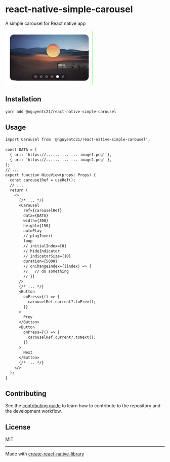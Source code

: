 # react-native-simple-carousel

A simple carousel for React native app

![](https://raw.githubusercontent.com/nguyentc21/react-native-simple-carousel/main/assets/react-native-simple-carousel.gif)

## Installation

```sh
yarn add @nguyentc21/react-native-simple-carousel
```

## Usage

```tsx
import Carousel from '@nguyentc21/react-native-simple-carousel';

const DATA = [
  { uri: 'https://...... ... ... image1.png' },
  { uri: 'https://...... ... ... image2.png' },
];
// ...
export function NiceView(props: Props) {
  const carouselRef = useRef();
  // ...
  return (
    <>
      {/* ... */}
      <Carousel
        ref={carouselRef}
        data={DATA}
        width={300}
        height={150}
        autoPlay
        // playInvert
        loop
        // initialIndex={0}
        // hideIndicator
        // indicatorSize={10}
        duration={5000}
        // onChangeIndex={(index) => {
        //   // do something
        // }}
      />
      {/* ... */}
      <Button
        onPress={() => {
          carouselRef.current?.toPrev();
        }}
      >
        Prev
      </Button>
      <Button
        onPress={() => {
          carouselRef.current?.toNext();
        }}
      >
        Next
      </Button>
      {/* ... */}
    </>
  );
}
```

## Contributing

See the [contributing guide](CONTRIBUTING.md) to learn how to contribute to the repository and the development workflow.

## License

MIT

---

Made with [create-react-native-library](https://github.com/callstack/react-native-builder-bob)
